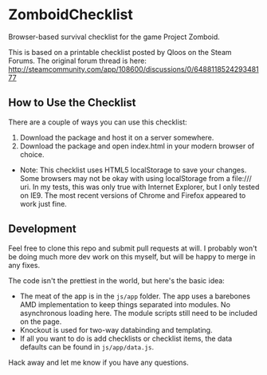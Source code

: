 ZomboidChecklist
================

Browser-based survival checklist for the game Project Zomboid.

This is based on a printable checklist posted by Qloos on the Steam Forums.  The original forum thread is here: http://steamcommunity.com/app/108600/discussions/0/648811852429348177

How to Use the Checklist
------------------------

There are a couple of ways you can use this checklist:

1. Download the package and host it on a server somewhere.
1. Download the package and open index.html in your modern browser of choice.
  * Note: This checklist uses HTML5 localStorage to save your changes. Some browsers may not be okay with using localStorage from a file:/// uri.  In my tests, this was only true with Internet Explorer, but I only tested on IE9. The most recent versions of Chrome and Firefox appeared to work just fine.

Development
-----------

Feel free to clone this repo and submit pull requests at will.  I probably won't be doing much more dev work on this myself, but will be happy to merge in any fixes.

The code isn't the prettiest in the world, but here's the basic idea:

* The meat of the app is in the `js/app` folder. The app uses a barebones AMD implementation to keep things separated into modules.  No asynchronous loading here.  The module scripts still need to be included on the page.
* Knockout is used for two-way databinding and templating.
* If all you want to do is add checklists or checklist items, the data defaults can be found in `js/app/data.js`.

Hack away and let me know if you have any questions.
